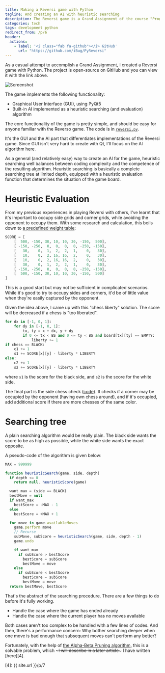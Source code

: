 ```yaml
---
title: Making a Reversi game with Python
tagline: And creating an AI with heuristic searching
description: The Reversi game is a Grand Assignment of the course "Program Design II". I'm giving it an attempt because the process of creating such a game would be interesting.
categories: tech
tags: development python
redirect_from: /p/6
header:
  actions:
    - label: '<i class="fab fa-github"></i> GitHub'
      url: "https://github.com/iBug/PyReversi"
---
```


As a casual attempt to accomplish a Grand Assignment, I created a Reversi game with Python. The project is open-source on GitHub and you can view it with the link above.

![Screenshot](https://user-images.githubusercontent.com/7273074/39672148-558d8104-5157-11e8-9a48-040459eb8d89.png)

The game implements the following functionality:

- Graphical User Interface (GUI), using PyQt5
- Built-in AI implemented as a heuristic searching (and evaluation) algorithm

The core functionality of the game is pretty simple, and should be easy for anyone familiar with the Reverso game. The code is in [`reversi.py`](https://github.com/iBug/PyReversi/blob/master/reversi.py).

It's the GUI and the AI part that differentiates implementations of the Reversi game. Since GUI isn't very hard to create with Qt, I'll focus on the AI algorithm here.

As a general (and relatively easy) way to create an AI for the game, heuristic searching well balances between coding complexity and the competence of the resulting algorithm. Heuristic searching is basically a complete searching tree at limited depth, equipped with a heuristic evaluation function that determines the situation of the game board.

# Heuristic Evaluation

From my previous experiences in playing Reversi with others, I've learnt that it's important to occupy side grids and corner grids, while avoiding the opponent to occupy them. With some research and calculation, this boils down to [a predefined weight table][1]:

```python
SCORE = [
    [  500, -150, 30, 10, 10, 30, -150,  500],
    [ -150, -250,  0,  0,  0,  0, -250, -150],
    [   30,    0,  1,  2,  2,  1,    0,   30],
    [   10,    0,  2, 16, 16,  2,    0,   30],
    [   10,    0,  2, 16, 16,  2,    0,   30],
    [   30,    0,  1,  2,  2,  1,    0,   30],
    [ -150, -250,  0,  0,  0,  0, -250, -150],
    [  500, -150, 30, 10, 10, 30, -150,  500]
]
```

This is a good start but may not be sufficient in complicated scenarios. While it's good to try to occupy sides and corners, it'd be of little value when they're easily captured by the opponent.

Given the idea above, I came up with this "chess liberty" solution. The score will be decreased if a chess is "too liberated".

```python
for dx in [-1, 0, 1]:
    for dy in [-1, 0, 1]:
        tx, ty = x + dx, y + dy
        if 0 <= tx < BS and 0 <= ty < BS and board[tx][ty] == EMPTY:
            liberty += 1
if chess == BLACK:
    c1 += 1
    s1 += SCORE[x][y] - liberty * LIBERTY
else:
    c2 += 1
    s2 += SCORE[x][y] - liberty * LIBERTY
```

where `s1` is the score for the black side, and `s2` is the score for the white side.

The final part is the side chess check ([code][2]). It checks if a corner may be occupied by the opponent (having own chess around), and if it's occupied, add additional score if there are more chesses of the same color.

# Searching tree

A plain searching algorithm would be really plain. The black side wants the score to be as high as possible, while the white side wants the exact opposite.

A pseudo-code of the algorithm is given below:

```javascript
MAX = 999999

function heuristicSearch(game, side, depth)
  if depth <= 0
    return null, heuristicScore(game)

  want_max = (side == BLACK)
  bestMove = null
  if want_max
    bestScore = -MAX - 1
  else
    bestScore = +MAX + 1

  for move in game.availableMoves
    game.perform move
    // Recurse
    subMove, subScore = heuristicSearch(game, side, depth - 1)
    game.undo

    if want_max
      if subScore > bestScore
        bestScore = subScore
        bestMove = move
    else
      if subScore < bestScore
        bestScore = subScore
        bestMove = move
  return bestMove, bestScore
```

That's the abstract of the searching procedure. There are a few things to do before it's fully working.

- Handle the case where the game has ended already
- Handle the case where the current player has no moves available

Both cases aren't too complex to be handled with a few lines of codes. And then, there's a performance concern: Why bother searching deeper when one move is bad enough that subsequent moves can't perform any better?

Fortunately, with the help of [the Alpha-Beta Pruning algorithm][3], this is a solvable problem, which ~~~I will describe in a later article~~~ I have written [here][4].


  [1]: https://github.com/iBug/PyReversi/blob/master/ai.py#L13
  [2]: https://github.com/iBug/PyReversi/blob/master/ai.py#L110
  [3]: https://en.wikipedia.org/wiki/Alpha–beta_pruning
  [4]: {{ site.url }}/p/7
